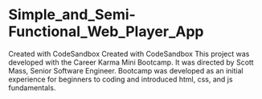 # Simple_and_Semi-Functional_Web_Player_App
Created with CodeSandbox
Created with CodeSandbox
This project was developed with the Career Karma Mini Bootcamp. 
It  was directed by Scott Mass, Senior Software Engineer.
Bootcamp was developed as an initial experience for beginners to coding and introduced html, css, and js fundamentals.
